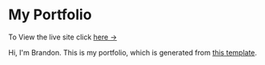 # My Portfolio

To View the live site click [here &rarr;](https://portfolio-template.surge.sh)

Hi, I'm Brandon. This is my portfolio, which is generated from [this template](https://github.com/nisarhassan12/portfolio-template).
